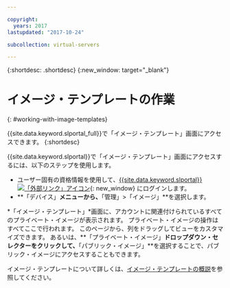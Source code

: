 ```yaml
---

copyright:
  years: 2017
lastupdated: "2017-10-24"

subcollection: virtual-servers

---
```


{:shortdesc: .shortdesc}
{:new_window: target="_blank"}

# イメージ・テンプレートの作業
{: #working-with-image-templates}

{{site.data.keyword.slportal_full}}で「イメージ・テンプレート」画面にアクセスできます。
{:shortdesc}

{{site.data.keyword.slportal}}で「イメージ・テンプレート」画面にアクセスするには、以下のステップを使用します。

* ユーザー固有の資格情報を使用して、[{{site.data.keyword.slportal}} ![「外部リンク」アイコン](../icons/launch-glyph.svg "「外部リンク」アイコン")](https://control.softlayer.com/){: new_window} にログインします。
* **「デバイス」**メニューから、**「管理」>「イメージ」**を選択します。

*「イメージ・テンプレート」*画面に、アカウントに関連付けられているすべてのプライベート・イメージが表示されます。 プライベート・イメージの操作はすべてここで行われます。 このページから、列をドラッグしてビューをカスタマイズできます。 あるいは、**「プライベート・イメージ」**ドロップダウン・セレクターをクリックして、**「パブリック・イメージ」**を選択することで、パブリック・イメージにアクセスすることもできます。

イメージ・テンプレートについて詳しくは、[イメージ・テンプレートの概説](/docs/infrastructure/image-templates?topic=image-templates-getting-started-with-image-templates)を参照してください。
